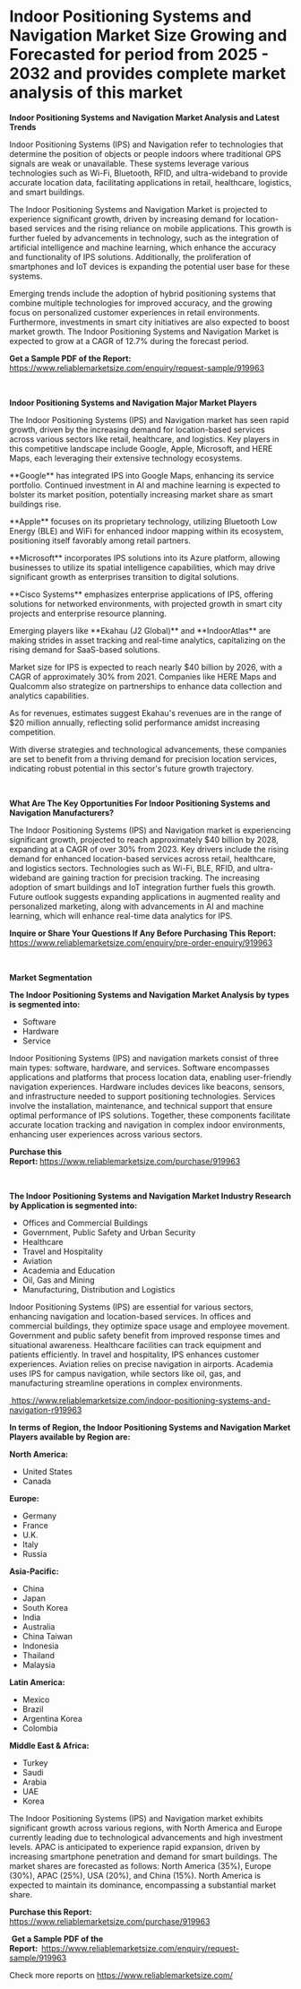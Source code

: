 <p><h1>Indoor Positioning Systems and Navigation Market Size Growing and Forecasted for period from 2025 - 2032 and provides complete market analysis of this market</h1></p><p><strong>Indoor Positioning Systems and Navigation Market Analysis and Latest Trends</strong></p>
<p><p>Indoor Positioning Systems (IPS) and Navigation refer to technologies that determine the position of objects or people indoors where traditional GPS signals are weak or unavailable. These systems leverage various technologies such as Wi-Fi, Bluetooth, RFID, and ultra-wideband to provide accurate location data, facilitating applications in retail, healthcare, logistics, and smart buildings.</p><p>The Indoor Positioning Systems and Navigation Market is projected to experience significant growth, driven by increasing demand for location-based services and the rising reliance on mobile applications. This growth is further fueled by advancements in technology, such as the integration of artificial intelligence and machine learning, which enhance the accuracy and functionality of IPS solutions. Additionally, the proliferation of smartphones and IoT devices is expanding the potential user base for these systems.</p><p>Emerging trends include the adoption of hybrid positioning systems that combine multiple technologies for improved accuracy, and the growing focus on personalized customer experiences in retail environments. Furthermore, investments in smart city initiatives are also expected to boost market growth. The Indoor Positioning Systems and Navigation Market is expected to grow at a CAGR of 12.7% during the forecast period.</p></p>
<p><strong>Get a Sample PDF of the Report:&nbsp;</strong> <a href="https://www.reliablemarketsize.com/enquiry/request-sample/919963?utm_campaign=3075&utm_medium=2&utm_source=Github&utm_content=ia&utm_term=07032025&utm_id=indoor-positioning-systems-and-navigation">https://www.reliablemarketsize.com/enquiry/request-sample/919963</a></p>
<p>&nbsp;</p>
<p><strong>Indoor Positioning Systems and Navigation Major Market Players</strong></p>
<p><p>The Indoor Positioning Systems (IPS) and Navigation market has seen rapid growth, driven by the increasing demand for location-based services across various sectors like retail, healthcare, and logistics. Key players in this competitive landscape include Google, Apple, Microsoft, and HERE Maps, each leveraging their extensive technology ecosystems.</p><p>**Google** has integrated IPS into Google Maps, enhancing its service portfolio. Continued investment in AI and machine learning is expected to bolster its market position, potentially increasing market share as smart buildings rise.</p><p>**Apple** focuses on its proprietary technology, utilizing Bluetooth Low Energy (BLE) and WiFi for enhanced indoor mapping within its ecosystem, positioning itself favorably among retail partners. </p><p>**Microsoft** incorporates IPS solutions into its Azure platform, allowing businesses to utilize its spatial intelligence capabilities, which may drive significant growth as enterprises transition to digital solutions.</p><p>**Cisco Systems** emphasizes enterprise applications of IPS, offering solutions for networked environments, with projected growth in smart city projects and enterprise resource planning. </p><p>Emerging players like **Ekahau (J2 Global)** and **IndoorAtlas** are making strides in asset tracking and real-time analytics, capitalizing on the rising demand for SaaS-based solutions.</p><p>Market size for IPS is expected to reach nearly $40 billion by 2026, with a CAGR of approximately 30% from 2021. Companies like HERE Maps and Qualcomm also strategize on partnerships to enhance data collection and analytics capabilities. </p><p>As for revenues, estimates suggest Ekahau's revenues are in the range of $20 million annually, reflecting solid performance amidst increasing competition. </p><p>With diverse strategies and technological advancements, these companies are set to benefit from a thriving demand for precision location services, indicating robust potential in this sector's future growth trajectory.</p></p>
<p>&nbsp;</p>
<p><strong>What Are The Key Opportunities For Indoor Positioning Systems and Navigation Manufacturers?</strong></p>
<p><p>The Indoor Positioning Systems (IPS) and Navigation market is experiencing significant growth, projected to reach approximately $40 billion by 2028, expanding at a CAGR of over 30% from 2023. Key drivers include the rising demand for enhanced location-based services across retail, healthcare, and logistics sectors. Technologies such as Wi-Fi, BLE, RFID, and ultra-wideband are gaining traction for precision tracking. The increasing adoption of smart buildings and IoT integration further fuels this growth. Future outlook suggests expanding applications in augmented reality and personalized marketing, along with advancements in AI and machine learning, which will enhance real-time data analytics for IPS.</p></p>
<p><strong>Inquire or Share Your Questions If Any Before Purchasing This Report:</strong> <a href="https://www.reliablemarketsize.com/enquiry/pre-order-enquiry/919963?utm_campaign=3075&utm_medium=2&utm_source=Github&utm_content=ia&utm_term=07032025&utm_id=indoor-positioning-systems-and-navigation">https://www.reliablemarketsize.com/enquiry/pre-order-enquiry/919963</a></p>
<p>&nbsp;</p>
<p><strong>Market Segmentation</strong></p>
<p><strong>The Indoor Positioning Systems and Navigation Market Analysis by types is segmented into:</strong></p>
<p><ul><li>Software</li><li>Hardware</li><li>Service</li></ul></p>
<p><p>Indoor Positioning Systems (IPS) and navigation markets consist of three main types: software, hardware, and services. Software encompasses applications and platforms that process location data, enabling user-friendly navigation experiences. Hardware includes devices like beacons, sensors, and infrastructure needed to support positioning technologies. Services involve the installation, maintenance, and technical support that ensure optimal performance of IPS solutions. Together, these components facilitate accurate location tracking and navigation in complex indoor environments, enhancing user experiences across various sectors.</p></p>
<p><strong>Purchase this Report:&nbsp;</strong><a href="https://www.reliablemarketsize.com/purchase/919963?utm_campaign=3075&utm_medium=2&utm_source=Github&utm_content=ia&utm_term=07032025&utm_id=indoor-positioning-systems-and-navigation">https://www.reliablemarketsize.com/purchase/919963</a></p>
<p>&nbsp;</p>
<p><strong>The Indoor Positioning Systems and Navigation Market Industry Research by Application is segmented into:</strong></p>
<p><ul><li>Offices and Commercial Buildings</li><li>Government, Public Safety and Urban Security</li><li>Healthcare</li><li>Travel and Hospitality</li><li>Aviation</li><li>Academia and Education</li><li>Oil, Gas and Mining</li><li>Manufacturing, Distribution and Logistics</li></ul></p>
<p><p>Indoor Positioning Systems (IPS) are essential for various sectors, enhancing navigation and location-based services. In offices and commercial buildings, they optimize space usage and employee movement. Government and public safety benefit from improved response times and situational awareness. Healthcare facilities can track equipment and patients efficiently. In travel and hospitality, IPS enhances customer experiences. Aviation relies on precise navigation in airports. Academia uses IPS for campus navigation, while sectors like oil, gas, and manufacturing streamline operations in complex environments.</p></p>
<p><a href="https://www.reliablemarketsize.com/indoor-positioning-systems-and-navigation-r919963?utm_campaign=3075&utm_medium=2&utm_source=Github&utm_content=ia&utm_term=07032025&utm_id=indoor-positioning-systems-and-navigation">&nbsp;https://www.reliablemarketsize.com/indoor-positioning-systems-and-navigation-r919963</a></p>
<p><strong>In terms of Region, the Indoor Positioning Systems and Navigation Market Players available by Region are:</strong></p>
<p>
    <p> <strong> North America: </strong>
        <ul>
            <li>United States</li>
            <li>Canada</li>
        </ul>
        </p> 
    <p> <strong> Europe: </strong>
        <ul>
            <li>Germany</li>
            <li>France</li>
            <li>U.K.</li>
            <li>Italy</li>
            <li>Russia</li>
        </ul>
        </p> 
    <p> <strong> Asia-Pacific: </strong>
        <ul>
            <li>China</li>
            <li>Japan</li>
            <li>South Korea</li>
            <li>India</li>
            <li>Australia</li>
            <li>China Taiwan</li>
            <li>Indonesia</li>
            <li>Thailand</li>
            <li>Malaysia</li>
        </ul>
        </p> 
    <p> <strong> Latin America: </strong>
        <ul>
            <li>Mexico</li>
            <li>Brazil</li>
            <li>Argentina Korea</li>
            <li>Colombia</li>
        </ul>
        </p> 
    <p> <strong> Middle East & Africa: </strong>
        <ul>
            <li>Turkey</li>
            <li>Saudi</li>
            <li>Arabia</li>
            <li>UAE</li>
            <li>Korea</li>
        </ul>
    </p>
    </p>
<p><p>The Indoor Positioning Systems (IPS) and Navigation market exhibits significant growth across various regions, with North America and Europe currently leading due to technological advancements and high investment levels. APAC is anticipated to experience rapid expansion, driven by increasing smartphone penetration and demand for smart buildings. The market shares are forecasted as follows: North America (35%), Europe (30%), APAC (25%), USA (20%), and China (15%). North America is expected to maintain its dominance, encompassing a substantial market share.</p></p>
<p><strong>Purchase this Report: </strong><a href="https://www.reliablemarketsize.com/purchase/919963?utm_campaign=3075&utm_medium=2&utm_source=Github&utm_content=ia&utm_term=07032025&utm_id=indoor-positioning-systems-and-navigation">https://www.reliablemarketsize.com/purchase/919963</a></p>
<p>&nbsp;<strong>Get a Sample PDF of the Report:&nbsp;&nbsp;</strong><a href="https://www.reliablemarketsize.com/enquiry/request-sample/919963?utm_campaign=3075&utm_medium=2&utm_source=Github&utm_content=ia&utm_term=07032025&utm_id=indoor-positioning-systems-and-navigation">https://www.reliablemarketsize.com/enquiry/request-sample/919963</a></p>
<p><strong></strong></p>
<p>Check more reports on <a href="https://www.reliablemarketsize.com/?utm_campaign=3075&utm_medium=2&utm_source=Github&utm_content=ia&utm_term=07032025&utm_id=indoor-positioning-systems-and-navigation">https://www.reliablemarketsize.com/</a></p>